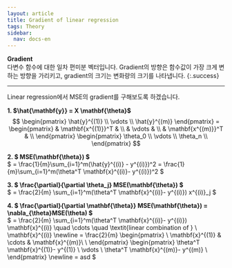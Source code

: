 ```yaml
---
layout: article
title: Gradient of linear regression
tags: Theory
sidebar:
  nav: docs-en
---
```


**Gradient** <br> 다변수 함수에 대한 일차 편미분 벡터입니다. Gradient의 방향은 함수값이 가장 크게 변하는 방향을 가리키고, gradient의 크기는 변화량의 크기를 나타냅니다.
{:.success}

<!--more-->

---

Linear regression에서 MSE의 gradient를 구해보도록 하겠습니다. <br>

**1. $\hat{\mathbf{y}} = X \mathbf{\theta}$** <br>
$$
\begin{pmatrix}
\hat{y}^{(1)} \\
\vdots \\
\hat{y}^{(m)}
\end{pmatrix} =
\begin{pmatrix}
 & \mathbf{x^{(1)}}^T & \\
& \vdots & \\
& \mathbf{x^{(m)}}^T & \\
\end{pmatrix}
\begin{pmatrix}
\theta_0 \\
\vdots \\
\theta_n \\
\end{pmatrix}
$$

**2. $ MSE(\mathbf{\theta}) $** <br>
$ = \frac{1}{m}\sum_{i=1}^m(\hat{y}^{(i)} - y^{(i)})^2 =
 \frac{1}{m}\sum_{i=1}^m(\theta^T \mathbf{x}^{(i)}- y^{(i)})^2 $

**3. $ \frac{\partial}{\partial \theta_j} MSE(\mathbf{\theta}) $** <br>
$ = \frac{2}{m} \sum_{i=1}^m(\theta^T \mathbf{x}^{(i)}- y^{(i)}) x^{(i)}_j $

**4. $ \frac{\partial}{\partial \mathbf{\theta}} MSE(\mathbf{\theta}) = \nabla_{\theta}MSE(\theta) $** <br>
$
= \frac{2}{m} \sum_{i=1}^m(\theta^T \mathbf{x}^{(i)}- y^{(i)}) \mathbf{x}^{(i)}
\quad \cdots \quad \textit{linear combination of } \ \mathbf{x}^{(i)}
\newline
= \frac{2}{m}
\begin{pmatrix}
\\
\mathbf{x}^{(1)} & \cdots & \mathbf{x}^{(m)}\\
\\
\end{pmatrix}
\begin{pmatrix}
\theta^T \mathbf{x}^{(1)}- y^{(1)} \\
\vdots \\
\theta^T \mathbf{x}^{(m)}- y^{(m)} \\
\end{pmatrix}
\newline
= asd
$
